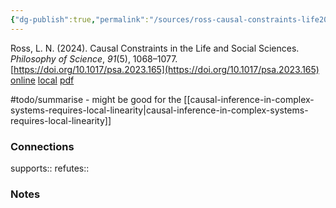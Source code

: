 ```yaml
---
{"dg-publish":true,"permalink":"/sources/ross-causal-constraints-life2024/","title":"Causal Constraints in the Life and Social Sciences","tags":["📖"]}
---
```



Ross, L. N. (2024). Causal Constraints in the Life and Social Sciences. _Philosophy of Science_, _91_(5), 1068–1077. [https://doi.org/10.1017/psa.2023.165](https://doi.org/10.1017/psa.2023.165)
[online](http://zotero.org/users/5872672/items/PN6QYCG2) [local](zotero://select/library/items/PN6QYCG2) [pdf](file:///Users/14055622/Zotero/storage/3C3ATITK/Ross%20-%202024%20-%20Causal%20Constraints%20in%20the%20Life%20and%20Social%20Sciences.pdf)
 
#todo/summarise - might be good for the [[causal-inference-in-complex-systems-requires-local-linearity\|causal-inference-in-complex-systems-requires-local-linearity]]



### Connections

supports:: 
refutes:: 

### Notes